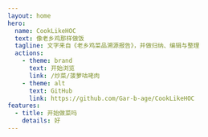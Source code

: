 ```yaml
---
layout: home
hero:
  name: CookLikeHOC
  text: 像老乡鸡那样做饭
  tagline: 文字来自《老乡鸡菜品溯源报告》，并做归纳、编辑与整理
  actions:
    - theme: brand
      text: 开始浏览
      link: /炒菜/菠萝咕咾肉
    - theme: alt
      text: GitHub
      link: https://github.com/Gar-b-age/CookLikeHOC
features:
  - title: 开始做菜吗
    details: 好
---
```

